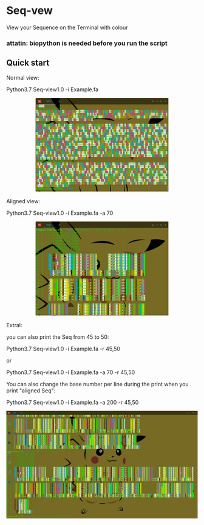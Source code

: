 # Seq-vew
View your Sequence on the Terminal with colour

### attatin: biopython is needed before you run the script

## Quick start

Normal view:

Python3.7 Seq-view1.0 -i Example.fa


<p align="center">
  <img src="https://github.com/Karobben/Seq-vew/blob/master/Seq-1.png" width="350" title="hover text">
</p>


Aligned view:

Python3.7 Seq-view1.0 -i Example.fa -a 70

<p align="center">
  <img src="https://github.com/Karobben/Seq-vew/blob/master/Seq-3.png" width="350" title="hover text">
</p>


Extral:

you can also print the Seq from 45 to 50:

Python3.7 Seq-view1.0 -i Example.fa -r 45,50

or

Python3.7 Seq-view1.0 -i Example.fa -a 70 -r 45,50


You can also change the base number per line during the print when you print "aligned Seq":

Python3.7 Seq-view1.0 -i Example.fa -a 200 -r 45,50

<p align="center">
  <img src="https://github.com/Karobben/Seq-vew/blob/master/Seq-5.png" width="600" title="hover text">
</p>

